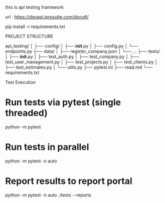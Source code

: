 
this is api testing framework 

url : https://devapi.iprosuite.com/docs#/

pip install -r requirements.txt

PROJECT STRUCTURE 

api_testing/
│
├── config/
│   ├── __init__.py
│   ├── config.py
│   └── endpoints.py
├── data/
│   ├── register_company.json
│   └── ...
├── tests/
│   ├── __init__.py
│   ├── test_auth.py
│   ├── test_company.py
│   ├── test_user_management.py
│   ├── test_projects.py
│   ├── test_clients.py
│   ├── test_estimates.py
│   └── utils.py
├── pytest.ini
├── read.md
└── requirements.txt


Test Execution 

# Run tests via pytest (single threaded)
python -m pytest

# Run tests in parallel
python -m pytest -n auto

# Report results to report portal
python -m pytest -n auto ./tests --reports